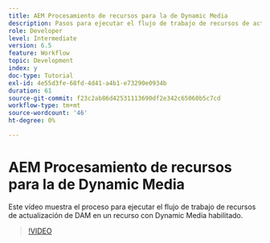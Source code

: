 ```yaml
---
title: AEM Procesamiento de recursos para la de Dynamic Media
description: Pasos para ejecutar el flujo de trabajo de recursos de actualización de DAM en un recurso que tenga Dynamic Media habilitado.
role: Developer
level: Intermediate
version: 6.5
feature: Workflow
topic: Development
index: y
doc-type: Tutorial
exl-id: 4e55d3fe-68fd-4d41-a4b1-e73290e0934b
duration: 61
source-git-commit: f23c2ab86d42531113690df2e342c65060b5c7cd
workflow-type: tm+mt
source-wordcount: '46'
ht-degree: 0%

---
```


# AEM Procesamiento de recursos para la de Dynamic Media

Este vídeo muestra el proceso para ejecutar el flujo de trabajo de recursos de actualización de DAM en un recurso con Dynamic Media habilitado.

>[!VIDEO](https://video.tv.adobe.com/v/335456?quality=12&learn=on)
